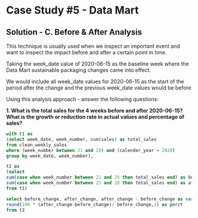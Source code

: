 # Case Study #5 - Data Mart

## Solution - C. Before & After Analysis

This technique is usually used when we inspect an important event and want to inspect the impact before and after a certain point in time.

Taking the week_date value of 2020-06-15 as the baseline week where the Data Mart sustainable packaging changes came into effect.

We would include all week_date values for 2020-06-15 as the start of the period after the change and the previous week_date values would be before

Using this analysis approach - answer the following questions:

**1. What is the total sales for the 4 weeks before and after 2020-06-15? What is the growth or reduction rate in actual values and percentage of sales?**

```` sql
with t1 as 
(select week_date, week_number, sum(sales) as total_sales
from clean_weekly_sales
where (week_number between 21 and 28) and (calender_year = 2020)
group by week_date, week_number),

t2 as 
(select 
sum(case when week_number between 21 and 24 then total_sales end) as before_change,
sum(case when week_number between 25 and 28 then total_sales end) as after_change
from t1)

select before_change, after_change, after_change - before_change as variance,
round(100 * (after_change-before_change)/ before_change,2) as perct
from t2
````





